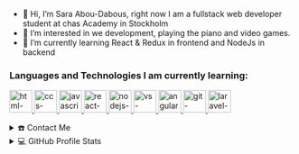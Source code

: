 - 👋 Hi, I’m Sara Abou-Dabous, right now I am a fullstack web developer student at chas Academy in Stockholm
- 👀 I’m interested in we development, playing the piano and video games.
- 🌱 I’m currently learning React & Redux in frontend and NodeJs in backend




### **Languages and Technologies I am currently learning:**

<p float="left">

 <a href="https://en.wikipedia.org/wiki/HTML">
<img alt="html-icon" src="https://devstickers.com/assets/img/pro/iqm9.png" width="40">
 </a>
 <a href="https://en.wikipedia.org/wiki/CCS3">
<img alt="ccs-icon" src="https://devstickers.com/assets/img/pro/8pnd.png" width="40">
  </a>
 <a href="https://en.wikipedia.org/wiki/JavaScript">
<img alt="javascript-icon" src="https://devstickers.com/assets/img/pro/i4eg.png" width="40">
  </a>
 <a href="https://reactjs.org/">
<img alt="react-icon" src="https://devstickers.com/assets/img/pro/z392.png" width="40">
  </a>
 <a href="https://nodejs.org/en/">
<img alt="nodejs-icon" src="https://devstickers.com/assets/img/pro/iuw5.png" width="40">
  </a>

 <a href="https://code.visualstudio.com/">
<img alt="vs-sticker" src="https://devstickers.com/assets/img/pro/saxu.png" width="40">
  </a>
<a href="https://angular.io/">
<img alt="angular-icon" src="https://devstickers.com/assets/img/cat/angular2.png" width="40">
  </a>
 <a href="https://git-scm.com/">
<img alt="git-sticker" src="https://devstickers.com/assets/img/cat/git.png" width="40">
  </a>
   <a href="https://laravel.com/">
<img alt="laravel-sticker" src="https://devstickers.com/assets/img/pro/nve0.png" width="40">
  </a>
</p>

<details>
  <summary>☎️ Contact Me</summary>
<div>
  <samp>
    <h2 align="center"> Ways of contacting me:</h2>
    <p align="center">
      <br/>
      <a href="https://www.linkedin.com/in/sara-abou-dabous/" target="blank"><img align="center"
         src="https://img.shields.io/badge/linkedin-%231DA1F2.svg?style=for-the-badge&logo=linkedin&logoColor=white"
         alt="sara" height="30"/></a>
      <a href="https://mailto:sara.aboudabous@gmail.com" target="blank"><img align="center"
         src="https://img.shields.io/badge/gmail-EA4335.svg?style=for-the-badge&logo=gmail&logoColor=white"
         alt="sara" height="30"/></a>
    </p>
  </samp>
</div>
</details>


<details> 
  <summary>💻 GitHub Profile Stats</summary>
  <div>
    <h2 align="center"> 📊 Github stats </h2>
      <br/>
        <p align="center">
          <a href="https://github.com/Sarz2/">
          <img src="https://github-readme-stats.vercel.app/api/top-langs/?username=Sarz2&langs_count=6&theme=gruvbox&layout=compact&hide_border=true" alt="Sarz2 :: Top Langs" /></a>
        </p>
        <p align="center">
          <a href="https://github.com/Sarz2/">
          <img width="49.5%" src="https://github-readme-stats.vercel.app/api?username=Sarz2&show_icons=true&theme=gruvbox&hide_border=true" />
          <img width="49.5%" src="https://github-readme-streak-stats.herokuapp.com/?user=Sarz2&theme=gruvbox&hide_border=true" />
          </a>
       </p>
     <br>
  </div>    
</details>
